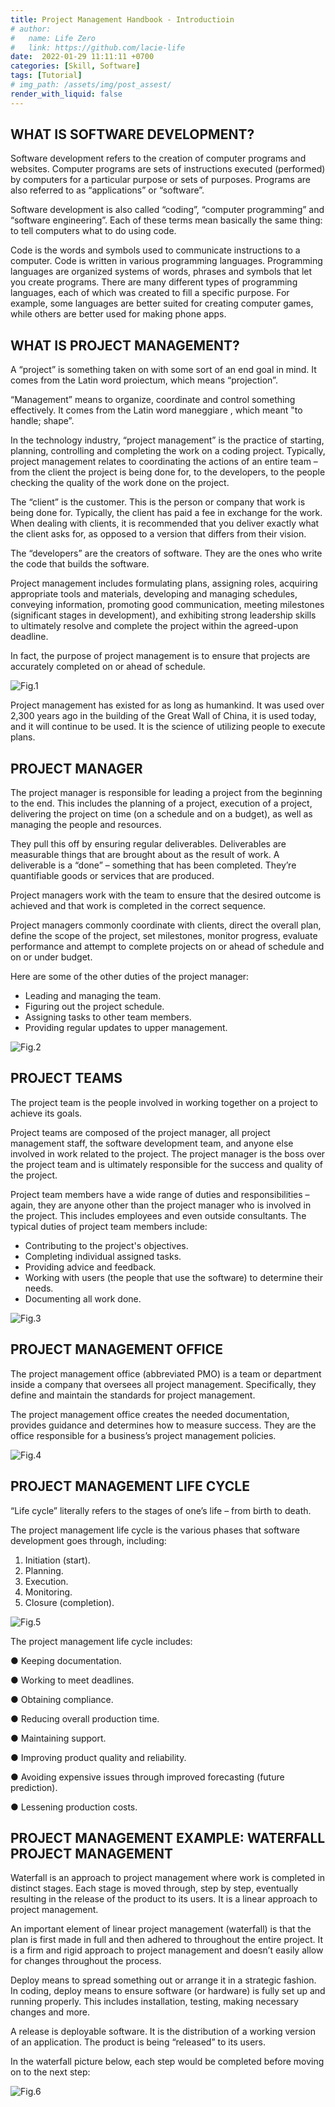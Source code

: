 ```yaml
---
title: Project Management Handbook - Introductioin
# author:
#   name: Life Zero
#   link: https://github.com/lacie-life
date:  2022-01-29 11:11:11 +0700
categories: [Skill, Software]
tags: [Tutorial]
# img_path: /assets/img/post_assest/
render_with_liquid: false
---
```


## WHAT IS SOFTWARE DEVELOPMENT?

Software development refers to the creation of computer programs and websites. Computer programs are sets of instructions executed (performed) by computers for a particular purpose or sets of purposes. Programs are also referred to as “applications” or “software”.

Software development is also called “coding”, “computer programming” and “software engineering”. Each of these terms mean basically the same thing: to tell computers what to do using code.

Code is the words and symbols used to communicate instructions to a computer. Code is written in various programming languages. Programming languages are organized systems of words, phrases and symbols that let you create programs. There are many different types of programming languages, each of which was created to fill a specific purpose. For example, some languages are better suited for creating computer games, while others are better used for making phone apps.

## WHAT IS PROJECT MANAGEMENT?

A “project” is something taken on with some sort of an end goal in mind. It comes from the Latin word proiectum, which means “projection”.

“Management” means to organize, coordinate and control something effectively. It comes from the Latin word maneggiare , which meant "to handle; shape”.

In the technology industry, “project management” is the practice of starting, planning, controlling and completing the work on a coding project. Typically, project management relates to coordinating the actions of an entire team – from the client the project is being done for, to the developers, to the people checking the quality of the work done on the project.

The “client” is the customer. This is the person or company that work is being done for. Typically, the client has paid a fee in exchange for the work. When dealing with clients, it is recommended that you deliver exactly what the client asks for, as opposed to a version that differs from their vision.

The “developers” are the creators of software. They are the ones who write the code that builds the software.

Project management includes formulating plans, assigning roles, acquiring appropriate tools and materials, developing and managing schedules, conveying information, promoting good communication, meeting milestones (significant stages in development), and exhibiting strong leadership skills to ultimately resolve and complete the project within the agreed-upon deadline.

In fact, the purpose of project management is to ensure that projects are accurately completed on or ahead of schedule.

![Fig.1](https://github.com/lacie-life/lacie-life.github.io/blob/main/assets/img/post_assest/PM-1.png?raw=true)

Project management has existed for as long as humankind. It was used over 2,300 years ago in the building of the Great Wall of China, it is used today, and it will continue to be used. It is the science of utilizing people to execute plans.

## PROJECT MANAGER

The project manager is responsible for leading a project from the beginning to the end. This includes the planning of a project, execution of a project, delivering the project on time (on a schedule and on a budget), as well as managing the people and resources.

They pull this off by ensuring regular deliverables. Deliverables are measurable things that are brought about as the result of work. A deliverable is a “done” – something that has been completed. They’re quantifiable goods or services that are produced.

Project managers work with the team to ensure that the desired outcome is achieved and that work is completed in the correct sequence.

Project managers commonly coordinate with clients, direct the overall plan, define the scope of the project, set milestones, monitor progress, evaluate performance and attempt to complete projects on or ahead of schedule and on or under budget.

Here are some of the other duties of the project manager:

- Leading and managing the team.
- Figuring out the project schedule.
- Assigning tasks to other team members.
- Providing regular updates to upper management.

![Fig.2](https://github.com/lacie-life/lacie-life.github.io/blob/main/assets/img/post_assest/PM-2.png?raw=true)

## PROJECT TEAMS

The project team is the people involved in working together on a project to achieve its goals.

Project teams are composed of the project manager, all project management staff, the software development team, and anyone else involved in work related to the project. The project manager is the boss over the project team and is ultimately responsible for the success and quality of the project.

Project team members have a wide range of duties and responsibilities – again, they are anyone other than the project manager who is involved in the project. This includes employees and even outside consultants. The typical duties of project team members include:

- Contributing to the project's objectives.
- Completing individual assigned tasks.
- Providing advice and feedback.
- Working with users (the people that use the software) to determine their needs.
- Documenting all work done.

![Fig.3](https://github.com/lacie-life/lacie-life.github.io/blob/main/assets/img/post_assest/PM-3.png?raw=true)

## PROJECT MANAGEMENT OFFICE

The project management office (abbreviated PMO) is a team or department inside a company that oversees all project management. Specifically, they define and maintain the standards for project management.

The project management office creates the needed documentation, provides guidance and determines how to measure success. They are the office responsible for a business’s project management policies.

![Fig.4](https://github.com/lacie-life/lacie-life.github.io/blob/main/assets/img/post_assest/PM-4.png?raw=true)

## PROJECT MANAGEMENT LIFE CYCLE

“Life cycle” literally refers to the stages of one’s life – from birth to death.

The project management life cycle is the various phases that software development goes through, including:

1. Initiation (start).
2. Planning.
3. Execution.
4. Monitoring.
5. Closure (completion).

![Fig.5](https://github.com/lacie-life/lacie-life.github.io/blob/main/assets/img/post_assest/PM-5.png?raw=true)

The project management life cycle includes:

● Keeping documentation.

● Working to meet deadlines.

● Obtaining compliance.

● Reducing overall production time.

● Maintaining support.

● Improving product quality and reliability.

● Avoiding expensive issues through improved forecasting (future
prediction).

● Lessening production costs.


## PROJECT MANAGEMENT EXAMPLE: WATERFALL PROJECT MANAGEMENT

Waterfall is an approach to project management where work is completed in distinct stages. Each stage is moved through, step by step, eventually resulting in the release of the product to its users. It is a linear approach to project management.
 
An important element of linear project management (waterfall) is that the plan is first made in full and then adhered to throughout the entire project. It is a firm and rigid approach to project management and doesn’t easily allow for changes throughout the process.

Deploy means to spread something out or arrange it in a strategic fashion. In coding, deploy means to ensure software (or hardware) is fully set up and running properly. This includes installation, testing, making necessary changes and more.

A release is deployable software. It is the distribution of a working version of an application. The product is being “released” to its users.

In the waterfall picture below, each step would be completed before moving on to the next step:

![Fig.6](https://github.com/lacie-life/lacie-life.github.io/blob/main/assets/img/post_assest/PM-6.png?raw=true)








